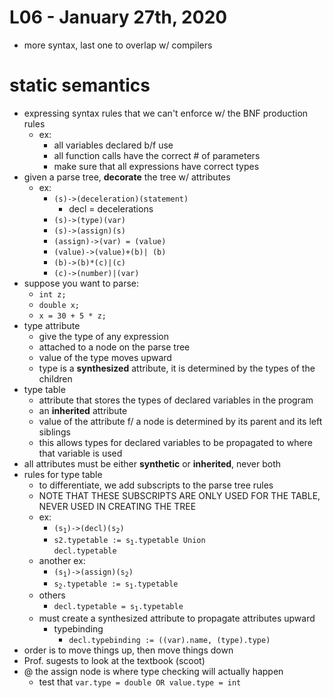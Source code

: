 # L06 - January 27th, 2020

- more syntax, last one to overlap w/ compilers

# static semantics
- expressing syntax rules that we can't enforce w/ the BNF production rules
	- ex:
		- all variables declared b/f use
		- all function calls have the correct # of parameters
		- make sure that all expressions have correct types
- given a parse tree, **decorate** the tree w/ attributes
	- ex:
		- <code>(s)->(deceleration)(statement)</code>
			- decl = decelerations
		- <code>(s)->(type)(var)</code>
		- <code>(s)->(assign)(s)</code>
		- <code>(assign)->(var) = (value)</code>
		- <code>(value)->(value)+(b)| (b)</code>
		- <code>(b)->(b)*(c)|(c)</code>
		- <code>(c)->(number)|(var)</code>
- suppose you want to parse:
	- <code>int z;</code>
	- <code>double x;</code>  
	- <code>x = 30 + 5 * z;</code>
- type attribute
	- give the type of any expression
	- attached to a node on the parse tree
	- value of the type moves upward
	- type is a **synthesized** attribute, it is determined by the types of the children
- type table
	- attribute that stores the types of declared variables in the program
	- an **inherited** attribute
	- value of the attribute f/ a node is determined by its parent and its left siblings
	- this allows types for declared variables to be propagated to where that variable is used
- all attributes must be either **synthetic** or **inherited**, never both
- rules for type table
	- to differentiate, we add subscripts to the parse tree rules
	- NOTE THAT THESE SUBSCRIPTS ARE ONLY USED FOR THE TABLE, NEVER USED IN CREATING THE TREE
	- ex:
		- <code>(s<sub>1</sub>)->(decl)(s<sub>2</sub>)</code>
		- <code>s2.typetable := s<sub>1</sub>.typetable Union decl.typetable</code>
	- another ex:
		- <code>(s<sub>1</sub>)->(assign)(s<sub>2</sub>)</code>
		- <code>s<sub>2</sub>.typetable := s<sub>1</sub>.typetable</code>
	- others
		- <code>decl.typetable = s<sub>1</sub>.typetable</code>
	- must create a synthesized attribute to propagate attributes upward
		- typebinding
			- <code>decl.typebinding := ((var).name, (type).type)</code>
- order is to move things up, then move things down
- Prof. sugests to look at the textbook (scoot)
- @ the assign node is where type checking will actually happen
	- test that <code>var.type = double OR value.type = int</code>